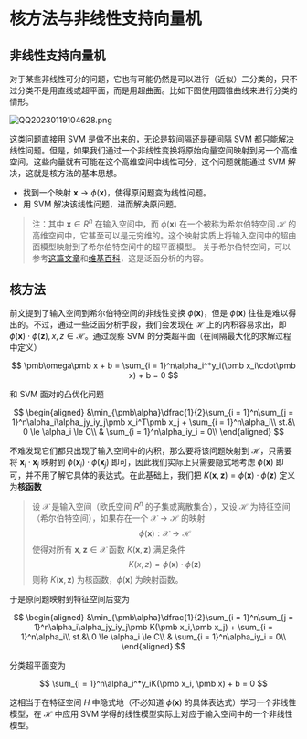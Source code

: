 # 核方法与非线性支持向量机

## 非线性支持向量机

对于某些非线性可分的问题，它也有可能仍然是可以进行（近似）二分类的，只不过分类不是用直线或超平面，而是用超曲面。比如下图使用圆锥曲线来进行分类的情形。

![QQ20230119104628.png](http://image.tjzfile.xyz/images/2023/01/19/QQ20230119104628.png)

这类问题直接用 SVM 是做不出来的，无论是软间隔还是硬间隔 SVM 都只能解决线性问题。但是，如果我们通过一个非线性变换将原始向量空间映射到另一个高维空间，这些向量就有可能在这个高维空间中线性可分，这个问题就能通过 SVM 解决，这就是核方法的基本思想。

* 找到一个映射 $\pmb x\rightarrow \phi(\pmb x)$，使得原问题变为线性问题。
* 用 SVM 解决该线性问题，进而解决原问题。

> 注：其中 $\pmb x\in R^n$ 在输入空间中，而 $\phi(\pmb x)$ 在一个被称为希尔伯特空间 $\mathcal H$ 的高维空间中，它甚至可以是无穷维的。这个映射实质上将输入空间中的超曲面模型映射到了希尔伯特空间中的超平面模型。
> 关于希尔伯特空间，可以参考[这篇文章](
https://www.zhihu.com/question/332144499/answer/731866608)和[维基百科](https://zh.wikipedia.org/wiki/%E5%B8%8C%E5%B0%94%E4%BC%AF%E7%89%B9%E7%A9%BA%E9%97%B4)，这是泛函分析的内容。

## 核方法

前文提到了输入空间到希尔伯特空间的非线性变换 $\phi(\pmb x)$，但是 $\phi(\pmb x)$ 往往是难以得出的。不过，通过一些泛函分析手段，我们会发现在 $\mathcal H$ 上的内积容易求出，即 $\phi(\pmb x)\cdot \phi(\pmb z), x,z\in \mathcal{H}$。通过观察 SVM 的分类超平面（在间隔最大化的求解过程中定义）

$$
\pmb\omega\pmb x + b = \sum_{i = 1}^n\alpha_i^*y_i(\pmb x_i\cdot\pmb x) + b = 0
$$

和 SVM 面对的凸优化问题

$$
\begin{aligned}
    &\min_{\pmb\alpha}\dfrac{1}{2}\sum_{i = 1}^n\sum_{j = 1}^n\alpha_i\alpha_jy_iy_j\pmb x_i^T\pmb x_j + \sum_{i = 1}^n\alpha_i\\
    st.&\  0 \le \alpha_i \le C\\
    & \sum_{i = 1}^n\alpha_iy_i = 0\\
\end{aligned}
$$

不难发现它们都只出现了输入空间中的内积，那么要将该问题映射到 $\mathcal H$，只需要将 $\pmb x_i\cdot \pmb x_j$ 映射到 $\phi(\pmb x_i)\cdot\phi(\pmb x_j)$ 即可，因此我们实际上只需要隐式地考虑 $\phi(\pmb x)$ 即可，并不用了解它具体的表达式。在此基础上，我们把 $K(\pmb x,\pmb z) = \phi(\pmb x)\cdot\phi(\pmb z)$ 定义为**核函数**

> 设 $\mathcal X$ 是输入空间（欧氏空间 $R^n$ 的子集或离散集合），又设 $\mathcal{H}$ 为特征空间（希尔伯特空间），如果存在一个 $\mathcal X\rightarrow\mathcal H$ 的映射
> $$
> \phi(\pmb x): \mathcal X\rightarrow \mathcal H
> $$
> 使得对所有 $\pmb x,\pmb z\in \mathcal X$ 函数 $K(\pmb x, \pmb z)$ 满足条件
> $$
> K(x,z) = \phi(\pmb x)\cdot\phi(\pmb z)
> $$
> 则称 $K(\pmb x, \pmb z)$ 为核函数，$\phi(\pmb x)$ 为映射函数。

于是原问题映射到特征空间后变为

$$
\begin{aligned}
    &\min_{\pmb\alpha}\dfrac{1}{2}\sum_{i = 1}^n\sum_{j = 1}^n\alpha_i\alpha_jy_iy_j\pmb K(\pmb x_i,\pmb x_j) + \sum_{i = 1}^n\alpha_i\\
    st.&\  0 \le \alpha_i \le C\\
    & \sum_{i = 1}^n\alpha_iy_i = 0\\
\end{aligned}
$$

分类超平面变为

$$
\sum_{i = 1}^n\alpha_i^*y_iK(\pmb x_i, \pmb x) + b = 0
$$

这相当于在特征空间 $H$ 中隐式地（不必知道 $\phi(\pmb x)$ 的具体表达式）学习一个非线性模型，在 $\mathcal H$ 中应用 SVM 学得的线性模型实际上对应于输入空间中的一个非线性模型。